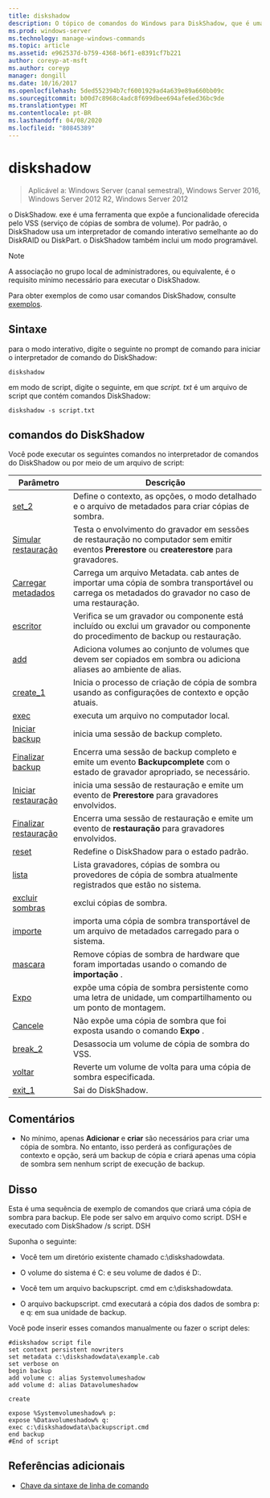 ```yaml
---
title: diskshadow
description: O tópico de comandos do Windows para DiskShadow, que é uma ferramenta que expõe a funcionalidade oferecida pelo VSS (serviço de cópias de sombra de volume).
ms.prod: windows-server
ms.technology: manage-windows-commands
ms.topic: article
ms.assetid: e962537d-b759-4368-b6f1-e8391cf7b221
author: coreyp-at-msft
ms.author: coreyp
manager: dongill
ms.date: 10/16/2017
ms.openlocfilehash: 5ded552394b7cf6001929ad4a639e89a660bb09c
ms.sourcegitcommit: b00d7c8968c4adc8f699dbee694afe6ed36bc9de
ms.translationtype: MT
ms.contentlocale: pt-BR
ms.lasthandoff: 04/08/2020
ms.locfileid: "80845389"
---
```

# <a name="diskshadow"></a>diskshadow

>Aplicável a: Windows Server (canal semestral), Windows Server 2016, Windows Server 2012 R2, Windows Server 2012

o DiskShadow. exe é uma ferramenta que expõe a funcionalidade oferecida pelo VSS (serviço de cópias de sombra de volume). Por padrão, o DiskShadow usa um interpretador de comando interativo semelhante ao do DiskRAID ou DiskPart. o DiskShadow também inclui um modo programável.  
  
> [!NOTE]  
> A associação no grupo local de administradores, ou equivalente, é o requisito mínimo necessário para executar o DiskShadow.  
  
Para obter exemplos de como usar comandos DiskShadow, consulte [exemplos](#BKMK_examples).  
  
## <a name="syntax"></a>Sintaxe  
para o modo interativo, digite o seguinte no prompt de comando para iniciar o interpretador de comando do DiskShadow:  
  
```  
diskshadow  
```  
  
em modo de script, digite o seguinte, em que *script. txt* é um arquivo de script que contém comandos DiskShadow:  
  
```  
diskshadow -s script.txt  
```  
  
## <a name="diskshadow-commands"></a>comandos do DiskShadow  
Você pode executar os seguintes comandos no interpretador de comandos do DiskShadow ou por meio de um arquivo de script:  
  
|Parâmetro|Descrição|  
|-------|--------|  
|[set_2](set_2.md)|Define o contexto, as opções, o modo detalhado e o arquivo de metadados para criar cópias de sombra.|  
|[Simular restauração](simulate-restore.md)|Testa o envolvimento do gravador em sessões de restauração no computador sem emitir eventos **Prerestore** ou **createrestore** para gravadores.|  
|[Carregar metadados](load-metadata.md)|Carrega um arquivo Metadata. cab antes de importar uma cópia de sombra transportável ou carrega os metadados do gravador no caso de uma restauração.|  
|[escritor](writer.md)|Verifica se um gravador ou componente está incluído ou exclui um gravador ou componente do procedimento de backup ou restauração.|  
|[add](add.md)|Adiciona volumes ao conjunto de volumes que devem ser copiados em sombra ou adiciona aliases ao ambiente de alias.|  
|[create_1](create_1.md)|Inicia o processo de criação de cópia de sombra usando as configurações de contexto e opção atuais.|  
|[exec](exec.md)|executa um arquivo no computador local.|  
|[Iniciar backup](begin-backup.md)|inicia uma sessão de backup completo.|  
|[Finalizar backup](end-backup.md)|Encerra uma sessão de backup completo e emite um evento **Backupcomplete** com o estado de gravador apropriado, se necessário.|  
|[Iniciar restauração](begin-restore.md)|inicia uma sessão de restauração e emite um evento de **Prerestore** para gravadores envolvidos.|  
|[Finalizar restauração](end-restore.md)|Encerra uma sessão de restauração e emite um evento de **restauração** para gravadores envolvidos.|  
|[reset](reset.md)|Redefine o DiskShadow para o estado padrão.|  
|[lista](list.md)|Lista gravadores, cópias de sombra ou provedores de cópia de sombra atualmente registrados que estão no sistema.|  
|[excluir sombras](delete-shadows.md)|exclui cópias de sombra.|  
|[importe](import.md)|importa uma cópia de sombra transportável de um arquivo de metadados carregado para o sistema.|  
|[mascara](mask.md)|Remove cópias de sombra de hardware que foram importadas usando o comando de **importação** .|  
|[Expo](expose.md)|expõe uma cópia de sombra persistente como uma letra de unidade, um compartilhamento ou um ponto de montagem.|  
|[Cancele](unexpose.md)|Não expõe uma cópia de sombra que foi exposta usando o comando **Expo** .|  
|[break_2](break_2.md)|Desassocia um volume de cópia de sombra do VSS.|  
|[voltar](revert.md)|Reverte um volume de volta para uma cópia de sombra especificada.|  
|[exit_1](exit_1.md)|Sai do DiskShadow.|  
  
## <a name="remarks"></a>Comentários  
  
-   No mínimo, apenas **Adicionar** e **criar** são necessários para criar uma cópia de sombra. No entanto, isso perderá as configurações de contexto e opção, será um backup de cópia e criará apenas uma cópia de sombra sem nenhum script de execução de backup.  
  
## <a name="examples"></a><a name=BKMK_examples></a>Disso  
Esta é uma sequência de exemplo de comandos que criará uma cópia de sombra para backup. Ele pode ser salvo em arquivo como script. DSH e executado com DiskShadow \/s script. DSH  
  
Suponha o seguinte:  
  
-   Você tem um diretório existente chamado c:\\diskshadowdata.  
  
-   O volume do sistema é C: e seu volume de dados é D:.  
  
-   Você tem um arquivo backupscript. cmd em c:\\diskshadowdata.  
  
-   O arquivo backupscript. cmd executará a cópia dos dados de sombra p: e q: em sua unidade de backup.  
  
Você pode inserir esses comandos manualmente ou fazer o script deles:  
  
```  
#diskshadow script file  
set context persistent nowriters  
set metadata c:\diskshadowdata\example.cab  
set verbose on  
begin backup  
add volume c: alias Systemvolumeshadow  
add volume d: alias Datavolumeshadow  
  
create  
  
expose %Systemvolumeshadow% p:  
expose %Datavolumeshadow% q:  
exec c:\diskshadowdata\backupscript.cmd  
end backup  
#End of script  
```  
  
## <a name="additional-references"></a>Referências adicionais  
- [Chave da sintaxe de linha de comando](command-line-syntax-key.md)  
  


